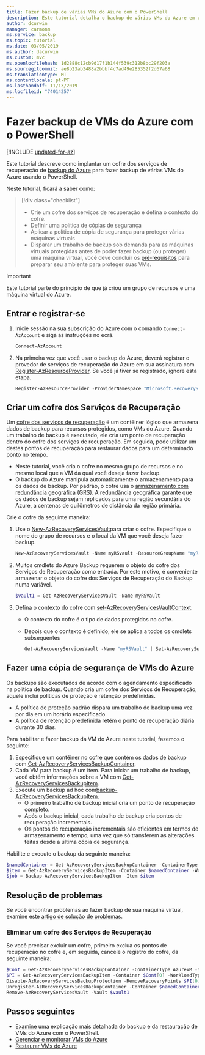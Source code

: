 ```yaml
---
title: Fazer backup de várias VMs do Azure com o PowerShell
description: Este tutorial detalha o backup de várias VMs do Azure em um cofre de serviços de recuperação usando Azure PowerShell.
author: dcurwin
manager: carmonm
ms.service: backup
ms.topic: tutorial
ms.date: 03/05/2019
ms.author: dacurwin
ms.custom: mvc
ms.openlocfilehash: 1d2888c12cb9d17f1b144f539c312b8bc29f203a
ms.sourcegitcommit: ae8b23ab3488a2bbbf4c7ad49e285352f2d67a68
ms.translationtype: MT
ms.contentlocale: pt-PT
ms.lasthandoff: 11/13/2019
ms.locfileid: "74014257"
---
```

# <a name="back-up-azure-vms-with-powershell"></a>Fazer backup de VMs do Azure com o PowerShell

[!INCLUDE [updated-for-az](../../includes/updated-for-az.md)]

Este tutorial descreve como implantar um cofre dos serviços de recuperação de [backup do Azure](backup-overview.md) para fazer backup de várias VMs do Azure usando o PowerShell.  

Neste tutorial, ficará a saber como:

> [!div class="checklist"]
>
> * Crie um cofre dos serviços de recuperação e defina o contexto do cofre.
> * Definir uma política de cópias de segurança
> * Aplicar a política de cópia de segurança para proteger várias máquinas virtuais
> * Disparar um trabalho de backup sob demanda para as máquinas virtuais protegidas antes de poder fazer backup (ou proteger) uma máquina virtual, você deve concluir os [pré-requisitos](backup-azure-arm-vms-prepare.md) para preparar seu ambiente para proteger suas VMs.

> [!IMPORTANT]
> Este tutorial parte do princípio de que já criou um grupo de recursos e uma máquina virtual do Azure.

## <a name="sign-in-and-register"></a>Entrar e registrar-se

1. Inicie sessão na sua subscrição do Azure com o comando `Connect-AzAccount` e siga as instruções no ecrã.

    ```powershell
    Connect-AzAccount
    ```

2. Na primeira vez que você usar o backup do Azure, deverá registrar o provedor de serviços de recuperação do Azure em sua assinatura com [Register-AzResourceProvider](/powershell/module/az.Resources/Register-azResourceProvider). Se você já tiver se registrado, ignore esta etapa.

    ```powershell
    Register-AzResourceProvider -ProviderNamespace "Microsoft.RecoveryServices"
    ```

## <a name="create-a-recovery-services-vault"></a>Criar um cofre dos Serviços de Recuperação

Um [cofre dos serviços de recuperação](backup-azure-recovery-services-vault-overview.md) é um contêiner lógico que armazena dados de backup para recursos protegidos, como VMs do Azure. Quando um trabalho de backup é executado, ele cria um ponto de recuperação dentro do cofre dos serviços de recuperação. Em seguida, pode utilizar um destes pontos de recuperação para restaurar dados para um determinado ponto no tempo.

* Neste tutorial, você cria o cofre no mesmo grupo de recursos e no mesmo local que a VM da qual você deseja fazer backup.
* O backup do Azure manipula automaticamente o armazenamento para os dados de backup. Por padrão, o cofre usa o [armazenamento com redundância geográfica (GRS)](../storage/common/storage-redundancy-grs.md). A redundância geográfica garante que os dados de backup sejam replicados para uma região secundária do Azure, a centenas de quilômetros de distância da região primária.

Crie o cofre da seguinte maneira:

1. Use o [New-AzRecoveryServicesVault](/powershell/module/az.recoveryservices/new-azrecoveryservicesvault)para criar o cofre. Especifique o nome do grupo de recursos e o local da VM que você deseja fazer backup.

    ```powershell
    New-AzRecoveryServicesVault -Name myRSvault -ResourceGroupName "myResourceGroup" -Location "EastUS"
    ```

2. Muitos cmdlets do Azure Backup requerem o objeto do cofre dos Serviços de Recuperação como entrada. Por este motivo, é conveniente armazenar o objeto do cofre dos Serviços de Recuperação do Backup numa variável.

    ```powershell
    $vault1 = Get-AzRecoveryServicesVault –Name myRSVault
    ```

3. Defina o contexto do cofre com [set-AzRecoveryServicesVaultContext](/powershell/module/az.RecoveryServices/Set-azRecoveryServicesVaultContext).

   * O contexto do cofre é o tipo de dados protegidos no cofre.
   * Depois que o contexto é definido, ele se aplica a todos os cmdlets subsequentes

     ```powershell
     Get-AzRecoveryServicesVault -Name "myRSVault" | Set-AzRecoveryServicesVaultContext
     ```

## <a name="back-up-azure-vms"></a>Fazer uma cópia de segurança de VMs do Azure

Os backups são executados de acordo com o agendamento especificado na política de backup. Quando cria um cofre dos Serviços de Recuperação, aquele inclui políticas de proteção e retenção predefinidas.

* A política de proteção padrão dispara um trabalho de backup uma vez por dia em um horário especificado.
* A política de retenção predefinida retém o ponto de recuperação diária durante 30 dias.

Para habilitar e fazer backup da VM do Azure neste tutorial, fazemos o seguinte:

1. Especifique um contêiner no cofre que contém os dados de backup com [Get-AzRecoveryServicesBackupContainer](/powershell/module/az.recoveryservices/get-Azrecoveryservicesbackupcontainer).
2. Cada VM para backup é um item. Para iniciar um trabalho de backup, você obtém informações sobre a VM com [Get-AzRecoveryServicesBackupItem](/powershell/module/az.recoveryservices/Get-AzRecoveryServicesBackupItem).
3. Execute um backup ad hoc com[backup-AzRecoveryServicesBackupItem](/powershell/module/az.recoveryservices/backup-Azrecoveryservicesbackupitem).
    * O primeiro trabalho de backup inicial cria um ponto de recuperação completo.
    * Após o backup inicial, cada trabalho de backup cria pontos de recuperação incrementais.
    * Os pontos de recuperação incrementais são eficientes em termos de armazenamento e tempo, uma vez que só transferem as alterações feitas desde a última cópia de segurança.

Habilite e execute o backup da seguinte maneira:

```powershell
$namedContainer = Get-AzRecoveryServicesBackupContainer -ContainerType AzureVM -Status Registered -FriendlyName "V2VM"
$item = Get-AzRecoveryServicesBackupItem -Container $namedContainer -WorkloadType AzureVM
$job = Backup-AzRecoveryServicesBackupItem -Item $item
```

## <a name="troubleshooting"></a>Resolução de problemas

Se você encontrar problemas ao fazer backup de sua máquina virtual, examine este [artigo de solução de problemas](backup-azure-vms-troubleshoot.md).

### <a name="deleting-a-recovery-services-vault"></a>Eliminar um cofre dos Serviços de Recuperação

Se você precisar excluir um cofre, primeiro exclua os pontos de recuperação no cofre e, em seguida, cancele o registro do cofre, da seguinte maneira:

```powershell
$Cont = Get-AzRecoveryServicesBackupContainer -ContainerType AzureVM -Status Registered
$PI = Get-AzRecoveryServicesBackupItem -Container $Cont[0] -WorkloadType AzureVm
Disable-AzRecoveryServicesBackupProtection -RemoveRecoveryPoints $PI[0]
Unregister-AzRecoveryServicesBackupContainer -Container $namedContainer
Remove-AzRecoveryServicesVault -Vault $vault1
```

## <a name="next-steps"></a>Passos seguintes

* [Examine](backup-azure-vms-automation.md) uma explicação mais detalhada do backup e da restauração de VMs do Azure com o PowerShell.
* [Gerenciar e monitorar VMs do Azure](backup-azure-manage-vms.md)
* [Restaurar VMs do Azure](backup-azure-arm-restore-vms.md)
